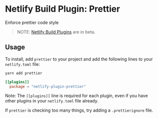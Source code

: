 # Netlify Build Plugin: Prettier

Enforce prettier code style

> NOTE: [Netlify Build Plugins](https://docs.netlify.com/configure-builds/plugins/?utm_source=github&utm_medium=netlify-plugin-gatsby-cache-jl&utm_campaign=devex) are in beta.

## Usage

To install, add `prettier` to your project and add the following lines to your `netlify.toml` file:

```zsh
yarn add prettier
```

```toml
[[plugins]]
  package = "netlify-plugin-prettier"
```

Note: The `[[plugins]]` line is required for each plugin, even if you have other plugins in your `netlify.toml` file already.

If `prettier` is checking too many things, try adding a `.prettierignore` file.
